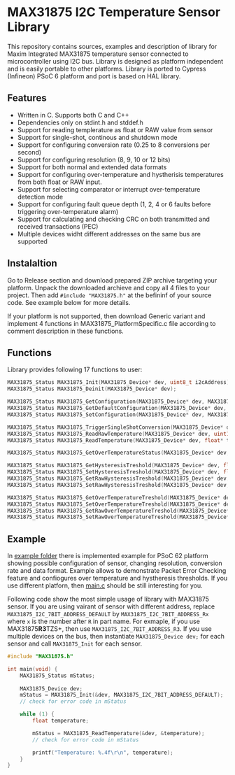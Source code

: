 # MAX31875 I2C Temperature Sensor Library
This repository contains sources, examples and description of library for Maxim Integrated MAX31875 temperature sensor connected to microcontroller using I2C bus. Library is designed as platform independent and is easily portable to other platforms. Library is ported to Cypress (Infineon) PSoC 6 platform and port is based on HAL library.

## Features
- Written in C. Supports both C and C++
- Dependencies only on stdint.h and stddef.h
- Support for reading templerature as float or RAW value from sensor
- Support for single-shot, continous and shutdown mode
- Support for configuring conversion rate (0.25 to 8 conversions per second)
- Support for configuring resolution (8, 9, 10 or 12 bits)
- Support for both normal and extended data formats
- Support for configuring over-temperature and hystherisis temperatures from both float or RAW input.
- Support for selecting comparator or interrupt over-temperature detection mode
- Support for configuring fault queue depth (1, 2, 4 or 6 faults before triggering over-temperature alarm)
- Support for calculating and checking CRC on both transmitted and received transactions (PEC)
- Multiple devices widht different addresses on the same bus are supported

## Instalaltion
Go to Release section and download prepared ZIP archive targeting your platform. Unpack the downloaded archieve and copy all 4 files to your project. Then add `#include "MAX31875.h"` at the befininf of your source code. See example below for more details.

If your platform is not supported, then download Generic variant and implement 4 functions in MAX31875_PlatformSpecific.c file according to comment description in these functions.

## Functions
Library provides following 17 functions to user:

```c
MAX31875_Status MAX31875_Init(MAX31875_Device* dev, uint8_t i2cAddress);
MAX31875_Status MAX31875_Deinit(MAX31875_Device* dev);

MAX31875_Status MAX31875_GetConfiguration(MAX31875_Device* dev, MAX31875_Configuration* config);
MAX31875_Status MAX31875_GetDefaultConfiguration(MAX31875_Device* dev, MAX31875_Configuration* config);
MAX31875_Status MAX31875_SetConfiguration(MAX31875_Device* dev, MAX31875_Configuration* config);

MAX31875_Status MAX31875_TriggerSingleShotConversion(MAX31875_Device* dev);
MAX31875_Status MAX31875_ReadRawTemperature(MAX31875_Device* dev, uint16_t* rawTemperature);
MAX31875_Status MAX31875_ReadTemperature(MAX31875_Device* dev, float* temperature);

MAX31875_Status MAX31875_GetOverTemperatureStatus(MAX31875_Device* dev, int* isOverTemperature);

MAX31875_Status MAX31875_GetHysteresisTreshold(MAX31875_Device* dev, float* temperatureHysteresis);
MAX31875_Status MAX31875_SetHysteresisTreshold(MAX31875_Device* dev, float temperatureHysteresis);
MAX31875_Status MAX31875_GetRawHysteresisTreshold(MAX31875_Device* dev, uint16_t* temperatureHysteresis);
MAX31875_Status MAX31875_SetRawHysteresisTreshold(MAX31875_Device* dev, uint16_t temperatureHysteresis);

MAX31875_Status MAX31875_GetOverTemperatureTreshold(MAX31875_Device* dev, float* overTemperatureLevel);
MAX31875_Status MAX31875_SetOverTemperatureTreshold(MAX31875_Device* dev, float overTemperatureLevel);
MAX31875_Status MAX31875_GetRawOverTemperatureTreshold(MAX31875_Device* dev, uint16_t* overTemperatureLevel);
MAX31875_Status MAX31875_SetRawOverTemperatureTreshold(MAX31875_Device* dev, uint16_t overTemperatureLevel);
```

## Example

In [example folder](example) there is implemented example for PSoC 62 platform showing possible configuration of sensor, changing resolution, conversion rate and data format. Example allows to demonstrate Packet Error Checking feature and confiogures over temperature and hystheresis thresholds. If you use different platforn, then [main.c](example/01_overtemperature_psoc6/main.c) should be still interesting for you.

Following code show the most simple usage of library with MAX31875 sensor. If you are using vairant of sensor with different address, replace `MAX31875_I2C_7BIT_ADDRESS_DEFAULT` by `MAX31875_I2C_7BIT_ADDRESS_Rx` where `x` is the number after `R` in part name. For exmaple, if you use MAX31875**R3**TZS+, then use `MAX31875_I2C_7BIT_ADDRESS_R3`. If you use multiple devices on the bus, then instantiate `MAX31875_Device dev;` for each sensor and call `MAX31875_Init` for each sensor.

```c
#include "MAX31875.h"

int main(void) {
	MAX31875_Status mStatus;
	
	MAX31875_Device dev;
	mStatus = MAX31875_Init(&dev, MAX31875_I2C_7BIT_ADDRESS_DEFAULT);
	// check for error code in mStatus

	while (1) {
		float temperature;

		mStatus = MAX31875_ReadTemperature(&dev, &temperature);
		// check for error code in mStatus

		printf("Temperature: %.4f\r\n", temperature);
	}
}
```